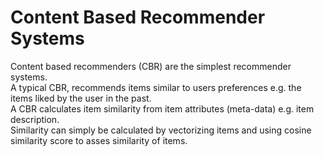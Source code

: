# Content Based Recommender Systems 
Content based recommenders (CBR) are the simplest recommender systems. \
A typical CBR, recommends items similar to users preferences e.g. the items liked by the user in the past.\
A CBR calculates item similarity from item attributes (meta-data) e.g. item description.\
Similarity can simply be calculated by vectorizing items and using cosine similarity score to asses similarity of items.

